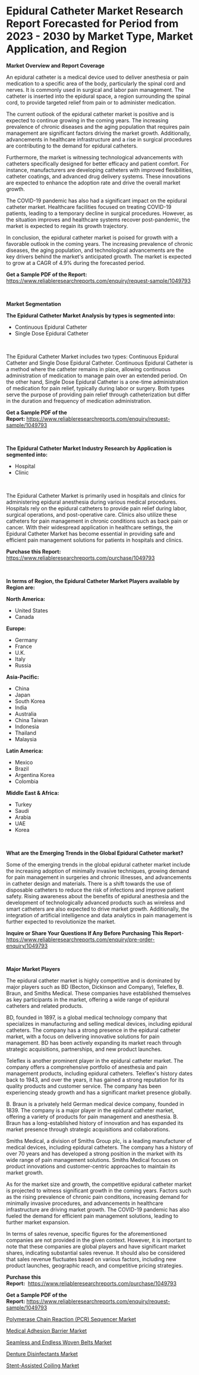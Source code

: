 <p><h1>Epidural Catheter Market Research Report Forecasted for Period from 2023 -  2030 by Market Type, Market Application, and Region</h1></p><p><strong>Market Overview and Report Coverage</strong></p>
<p><p>An epidural catheter is a medical device used to deliver anesthesia or pain medication to a specific area of the body, particularly the spinal cord and nerves. It is commonly used in surgical and labor pain management. The catheter is inserted into the epidural space, a region surrounding the spinal cord, to provide targeted relief from pain or to administer medication.</p><p>The current outlook of the epidural catheter market is positive and is expected to continue growing in the coming years. The increasing prevalence of chronic diseases and the aging population that requires pain management are significant factors driving the market growth. Additionally, advancements in healthcare infrastructure and a rise in surgical procedures are contributing to the demand for epidural catheters.</p><p>Furthermore, the market is witnessing technological advancements with catheters specifically designed for better efficacy and patient comfort. For instance, manufacturers are developing catheters with improved flexibilities, catheter coatings, and advanced drug delivery systems. These innovations are expected to enhance the adoption rate and drive the overall market growth.</p><p>The COVID-19 pandemic has also had a significant impact on the epidural catheter market. Healthcare facilities focused on treating COVID-19 patients, leading to a temporary decline in surgical procedures. However, as the situation improves and healthcare systems recover post-pandemic, the market is expected to regain its growth trajectory.</p><p>In conclusion, the epidural catheter market is poised for growth with a favorable outlook in the coming years. The increasing prevalence of chronic diseases, the aging population, and technological advancements are the key drivers behind the market's anticipated growth. The market is expected to grow at a CAGR of 4.9% during the forecasted period.</p></p>
<p><strong>Get a Sample PDF of the Report:</strong> <a href="https://www.reliableresearchreports.com/enquiry/request-sample/1049793">https://www.reliableresearchreports.com/enquiry/request-sample/1049793</a></p>
<p>&nbsp;</p>
<p><strong>Market Segmentation</strong></p>
<p><strong>The Epidural Catheter Market Analysis by types is segmented into:</strong></p>
<p><ul><li>Continuous Epidural Catheter</li><li>Single Dose Epidural Catheter</li></ul></p>
<p>&nbsp;</p>
<p><p>The Epidural Catheter Market includes two types: Continuous Epidural Catheter and Single Dose Epidural Catheter. Continuous Epidural Catheter is a method where the catheter remains in place, allowing continuous administration of medication to manage pain over an extended period. On the other hand, Single Dose Epidural Catheter is a one-time administration of medication for pain relief, typically during labor or surgery. Both types serve the purpose of providing pain relief through catheterization but differ in the duration and frequency of medication administration.</p></p>
<p><strong>Get a Sample PDF of the Report:</strong>&nbsp;<a href="https://www.reliableresearchreports.com/enquiry/request-sample/1049793">https://www.reliableresearchreports.com/enquiry/request-sample/1049793</a></p>
<p>&nbsp;</p>
<p><strong>The Epidural Catheter Market Industry Research by Application is segmented into:</strong></p>
<p><ul><li>Hospital</li><li>Clinic</li></ul></p>
<p>&nbsp;</p>
<p><p>The Epidural Catheter Market is primarily used in hospitals and clinics for administering epidural anesthesia during various medical procedures. Hospitals rely on the epidural catheters to provide pain relief during labor, surgical operations, and post-operative care. Clinics also utilize these catheters for pain management in chronic conditions such as back pain or cancer. With their widespread application in healthcare settings, the Epidural Catheter Market has become essential in providing safe and efficient pain management solutions for patients in hospitals and clinics.</p></p>
<p><strong>Purchase this Report:</strong>&nbsp; <a href="https://www.reliableresearchreports.com/purchase/1049793">https://www.reliableresearchreports.com/purchase/1049793</a></p>
<p>&nbsp;</p>
<p><strong>In terms of Region, the Epidural Catheter Market Players available by Region are:</strong></p>
<p>
    <p> <strong> North America: </strong>
        <ul>
            <li>United States</li>
            <li>Canada</li>
        </ul>
        </p> 
    <p> <strong> Europe: </strong>
        <ul>
            <li>Germany</li>
            <li>France</li>
            <li>U.K.</li>
            <li>Italy</li>
            <li>Russia</li>
        </ul>
        </p> 
    <p> <strong> Asia-Pacific: </strong>
        <ul>
            <li>China</li>
            <li>Japan</li>
            <li>South Korea</li>
            <li>India</li>
            <li>Australia</li>
            <li>China Taiwan</li>
            <li>Indonesia</li>
            <li>Thailand</li>
            <li>Malaysia</li>
        </ul>
        </p> 
    <p> <strong> Latin America: </strong>
        <ul>
            <li>Mexico</li>
            <li>Brazil</li>
            <li>Argentina Korea</li>
            <li>Colombia</li>
        </ul>
        </p> 
    <p> <strong> Middle East & Africa: </strong>
        <ul>
            <li>Turkey</li>
            <li>Saudi</li>
            <li>Arabia</li>
            <li>UAE</li>
            <li>Korea</li>
        </ul>
    </p>
    </p>
<p>&nbsp;</p>
<p><strong>What are the Emerging Trends in the Global Epidural Catheter market?</strong></p>
<p><p>Some of the emerging trends in the global epidural catheter market include the increasing adoption of minimally invasive techniques, growing demand for pain management in surgeries and chronic illnesses, and advancements in catheter design and materials. There is a shift towards the use of disposable catheters to reduce the risk of infections and improve patient safety. Rising awareness about the benefits of epidural anesthesia and the development of technologically advanced products such as wireless and smart catheters are also expected to drive market growth. Additionally, the integration of artificial intelligence and data analytics in pain management is further expected to revolutionize the market.</p></p>
<p><strong>Inquire or Share Your Questions If Any Before Purchasing This Report</strong>- <a href="https://www.reliableresearchreports.com/enquiry/pre-order-enquiry/1049793">https://www.reliableresearchreports.com/enquiry/pre-order-enquiry/1049793</a></p>
<p>&nbsp;</p>
<p><strong>Major Market Players</strong></p>
<p><p>The epidural catheter market is highly competitive and is dominated by major players such as BD (Becton, Dickinson and Company), Teleflex, B. Braun, and Smiths Medical. These companies have established themselves as key participants in the market, offering a wide range of epidural catheters and related products.</p><p>BD, founded in 1897, is a global medical technology company that specializes in manufacturing and selling medical devices, including epidural catheters. The company has a strong presence in the epidural catheter market, with a focus on delivering innovative solutions for pain management. BD has been actively expanding its market reach through strategic acquisitions, partnerships, and new product launches.</p><p>Teleflex is another prominent player in the epidural catheter market. The company offers a comprehensive portfolio of anesthesia and pain management products, including epidural catheters. Teleflex's history dates back to 1943, and over the years, it has gained a strong reputation for its quality products and customer service. The company has been experiencing steady growth and has a significant market presence globally.</p><p>B. Braun is a privately held German medical device company, founded in 1839. The company is a major player in the epidural catheter market, offering a variety of products for pain management and anesthesia. B. Braun has a long-established history of innovation and has expanded its market presence through strategic acquisitions and collaborations.</p><p>Smiths Medical, a division of Smiths Group plc, is a leading manufacturer of medical devices, including epidural catheters. The company has a history of over 70 years and has developed a strong position in the market with its wide range of pain management solutions. Smiths Medical focuses on product innovations and customer-centric approaches to maintain its market growth.</p><p>As for the market size and growth, the competitive epidural catheter market is projected to witness significant growth in the coming years. Factors such as the rising prevalence of chronic pain conditions, increasing demand for minimally invasive procedures, and advancements in healthcare infrastructure are driving market growth. The COVID-19 pandemic has also fueled the demand for efficient pain management solutions, leading to further market expansion.</p><p>In terms of sales revenue, specific figures for the aforementioned companies are not provided in the given context. However, it is important to note that these companies are global players and have significant market shares, indicating substantial sales revenue. It should also be considered that sales revenue fluctuates based on various factors, including new product launches, geographic reach, and competitive pricing strategies.</p></p>
<p><strong>Purchase this Report:</strong>&nbsp;&nbsp;<a href="https://www.reliableresearchreports.com/purchase/1049793">https://www.reliableresearchreports.com/purchase/1049793</a></p>
<p></p>
<p><strong>Get a Sample PDF of the Report:</strong>&nbsp;<a href="https://www.reliableresearchreports.com/enquiry/request-sample/1049793">https://www.reliableresearchreports.com/enquiry/request-sample/1049793</a></p>
<p><p><a href="https://medium.com/@besaagolli28/polymerase-chain-reaction-pcr-sequencer-market-furnishes-information-on-market-share-market-0a09ad574216">Polymerase Chain Reaction (PCR) Sequencer Market</a></p><p><a href="https://www.linkedin.com/pulse/medical-adhesion-barrier-market-insights-players-forecast-lzjqf/">Medical Adhesion Barrier Market</a></p><p><a href="https://medium.com/@albanaduro2018/seamless-and-endless-woven-belts-market-research-report-its-history-and-forecast-2023-to-2030-1bb3013c502d">Seamless and Endless Woven Belts Market</a></p><p><a href="https://www.linkedin.com/pulse/denture-disinfectants-market-share-amp-new-trends-analysis-bxtvf/">Denture Disinfectants Market</a></p><p><a href="https://www.linkedin.com/pulse/stent-assisted-coiling-market-size-2023-2030-global-industrial-ohddf/">Stent-Assisted Coiling Market</a></p></p>